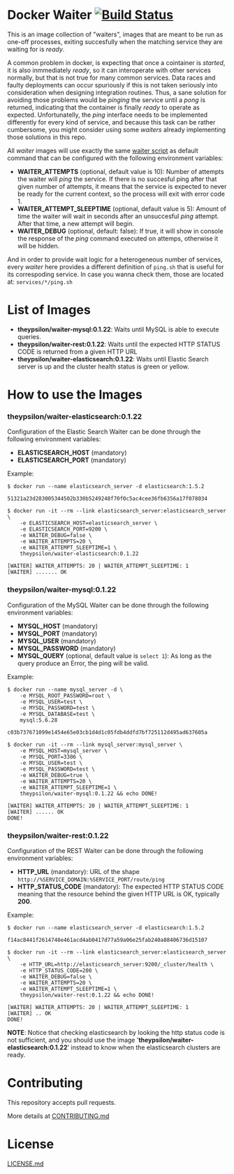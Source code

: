 # Docker Waiter [![Build Status](https://travis-ci.org/theypsilon/docker-waiter.svg?branch=latest)](https://travis-ci.org/theypsilon/docker-waiter)

This is an image collection of "waiters", images that are meant to be run as one-off processes, exiting succesfully when the matching service they are waiting for is *ready*.

A common problem in docker, is expecting that once a cointainer is *started*, it is also inmmediately *ready*, so it can interoperate with other services normally, but that is not true for many common services. Data races and faulty deployments can occur spuriously if this is not taken seriously into consideration when designing integration routines. Thus, a sane solution for avoiding those problems would be *pinging* the service until a *pong* is returned, indicating that the container is finally *ready* to operate as expected. Unfortunatelly, the *ping* interface needs to be implemented differently for every kind of service, and because this task can be rather cumbersome, you might consider using some *waiters* already implementing those solutions in this repo.

All *waiter* images will use exactly the same [waiter script](waiter/waiter.sh) as default command that can be configured with the following environment variables:

* **WAITER_ATTEMPTS** (optional, default value is 10): Number of attempts the waiter will *ping* the service. If there is no succesful ping after that given number of attempts, it means that the service is expected to never be ready for the current context, so the process will exit with error code 1.
* **WAITER_ATTEMPT_SLEEPTIME** (optional, default value is 5): Amount of time the waiter will wait in seconds after an unsuccesful *ping* attempt. After that time, a new attempt will begin.
* **WAITER_DEBUG** (optional, default: false): If true, it will show in console the response of the *ping* command executed on attemps, otherwise it will be hidden.

And in order to provide wait logic for a heterogeneous number of services, every *waiter* here provides a different definition of `ping.sh` that is useful for its correspoding service. In case you wanna check them, those are located at: `services/*/ping.sh`

# List of Images

* **theypsilon/waiter-mysql:0.1.22**: Waits until MySQL is able to execute queries.
* **theypsilon/waiter-rest:0.1.22**: Waits until the expected HTTP STATUS CODE is returned from a given HTTP URL
* **theypsilon/waiter-elasticsearch:0.1.22**: Waits until Elastic Search server is up and the cluster health status is green or yellow.

# How to use the Images

### theypsilon/waiter-elasticsearch:0.1.22

Configuration of the Elastic Search Waiter can be done through the following environment variables:

* **ELASTICSEARCH_HOST** (mandatory)
* **ELASTICSEARCH_PORT** (mandatory)

Example:
```
$ docker run --name elasticsearch_server -d elasticsearch:1.5.2

51321a23d283005344502b330b5249248f70f0c5ac4cee36fb6356a17f078034

$ docker run -it --rm --link elasticsearch_server:elasticsearch_server \
	-e ELASTICSEARCH_HOST=elasticsearch_server \
	-e ELASTICSEARCH_PORT=9200 \
	-e WAITER_DEBUG=false \
	-e WAITER_ATTEMPTS=20 \
	-e WAITER_ATTEMPT_SLEEPTIME=1 \
	theypsilon/waiter-elasticsearch:0.1.22

[WAITER] WAITER_ATTEMPTS: 20 | WAITER_ATTEMPT_SLEEPTIME: 1
[WAITER] ....... OK
```


### theypsilon/waiter-mysql:0.1.22

Configuration of the MySQL Waiter can be done through the following environment variables:

* **MYSQL_HOST** (mandatory)
* **MYSQL_PORT** (mandatory)
* **MYSQL_USER** (mandatory)
* **MYSQL_PASSWORD** (mandatory)
* **MYSQL_QUERY** (optional, default value is `select 1`): As long as the query produce an Error, the ping will be valid.

Example:
```
$ docker run --name mysql_server -d \
	-e MYSQL_ROOT_PASSWORD=root \
	-e MYSQL_USER=test \
	-e MYSQL_PASSWORD=test \
	-e MYSQL_DATABASE=test \
	mysql:5.6.28

c03b737671099e1454e65e03cb1d4d1c05fdb4ddfd7bf725112d495ad637605a

$ docker run -it --rm --link mysql_server:mysql_server \
	-e MYSQL_HOST=mysql_server \
	-e MYSQL_PORT=3306 \
	-e MYSQL_USER=test \
	-e MYSQL_PASSWORD=test \
	-e WAITER_DEBUG=true \
	-e WAITER_ATTEMPTS=20 \
	-e WAITER_ATTEMPT_SLEEPTIME=1 \
	theypsilon/waiter-mysql:0.1.22 && echo DONE!

[WAITER] WAITER_ATTEMPTS: 20 | WAITER_ATTEMPT_SLEEPTIME: 1
[WAITER] ...... OK
DONE!
```


### theypsilon/waiter-rest:0.1.22

Configuration of the REST Waiter can be done through the following environment variables:

* **HTTP_URL** (mandatory): URL of the shape `http://%SERVICE_DOMAIN:%SERVICE_PORT/route/ping`
* **HTTP_STATUS_CODE** (mandatory): The expected HTTP STATUS CODE meaning that the resource behind the given HTTP URL is OK, typically **200**.

Example:
```
$ docker run --name elasticsearch_server -d elasticsearch:1.5.2

f14ac8441f2614748e461acd4ab0417d77a59a06e25fab240a88406736d15107

$ docker run -it --rm --link elasticsearch_server:elasticsearch_server \
	-e HTTP_URL=http://elasticsearch_server:9200/_cluster/health \
	-e HTTP_STATUS_CODE=200 \
	-e WAITER_DEBUG=false \
	-e WAITER_ATTEMPTS=20 \
	-e WAITER_ATTEMPT_SLEEPTIME=1 \
	theypsilon/waiter-rest:0.1.22 && echo DONE!

[WAITER] WAITER_ATTEMPTS: 20 | WAITER_ATTEMPT_SLEEPTIME: 1
[WAITER] .. OK
DONE!
```

**NOTE**: Notice that checking elasticsearch by looking the http status code is not sufficient, and you should use the image '**theypsilon/waiter-elasticsearch:0.1.22**' instead to know when the elasticsearch clusters are ready.

# Contributing

This repository accepts pull requests.

More details at [CONTRIBUTING.md](CONTRIBUTING.md)

# License

[LICENSE.md](LICENSE.md)
